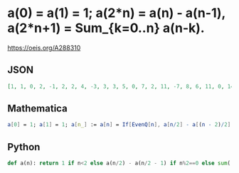 # a\(0\) \= a\(1\) \= 1; a\(2\*n\) \= a\(n\) \- a\(n\-1\), a\(2\*n\+1\) \= Sum\_\{k\=0\.\.n\} a\(n\-k\)\.
https://oeis.org/A288310
## JSON
```JSON
[1, 1, 0, 2, -1, 2, 2, 4, -3, 3, 3, 5, 0, 7, 2, 11, -7, 8, 6, 11, 0, 14, 2, 19, -5, 19, 7, 26, -5, 28, 9, 39, -18, 32, 15, 40, -2, 46, 5, 57, -11, 57, 14, 71, -12, 73, 17, 92, -24, 87, 24, 106, -12, 113, 19, 139, -31, 134, 33, 162, -19, 171, 30, 210, -57, 192, 50, 224, -17, 239, 25]
```
## Mathematica
```Mathematica
a[0] = 1; a[1] = 1; a[n_] := a[n] = If[EvenQ[n], a[n/2] - a[(n - 2)/2], Sum[a[(n - 1)/2 - k], {k, 0, (n - 1)/2}]]; Table[a[n], {n, 0, 70}]
```
## Python
```Python
def a(n): return 1 if n<2 else a(n/2) - a(n/2 - 1) if n%2==0 else sum([a((n - 1)/2 - k) for k in range((n + 1)/2)]) # _Indranil Ghosh_, Jun 08 2017
```
